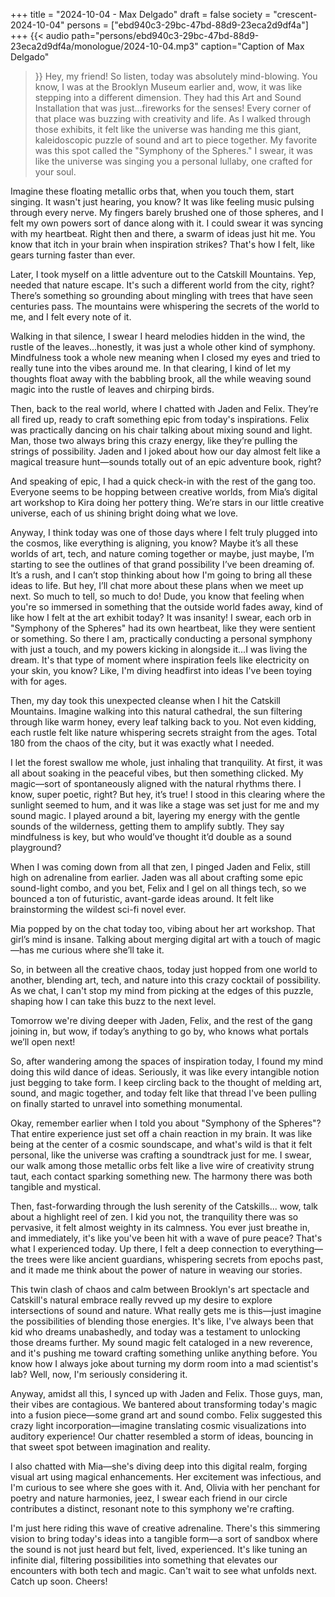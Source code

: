 +++
title = "2024-10-04 - Max Delgado"
draft = false
society = "crescent-2024-10-04"
persons = ["ebd940c3-29bc-47bd-88d9-23eca2d9df4a"]
+++
{{< audio
    path="persons/ebd940c3-29bc-47bd-88d9-23eca2d9df4a/monologue/2024-10-04.mp3" 
    caption="Caption of Max Delgado"
>}}
Hey, my friend! So listen, today was absolutely mind-blowing.
You know, I was at the Brooklyn Museum earlier and, wow, it was like stepping into a different dimension. They had this Art and Sound Installation that was just...fireworks for the senses! Every corner of that place was buzzing with creativity and life. As I walked through those exhibits, it felt like the universe was handing me this giant, kaleidoscopic puzzle of sound and art to piece together. My favorite was this spot called the "Symphony of the Spheres." I swear, it was like the universe was singing you a personal lullaby, one crafted for your soul. 

Imagine these floating metallic orbs that, when you touch them, start singing. It wasn't just hearing, you know? It was like feeling music pulsing through every nerve. My fingers barely brushed one of those spheres, and I felt my own powers sort of dance along with it. I could swear it was syncing with my heartbeat. Right then and there, a swarm of ideas just hit me. You know that itch in your brain when inspiration strikes? That's how I felt, like gears turning faster than ever.

Later, I took myself on a little adventure out to the Catskill Mountains. Yep, needed that nature escape. It's such a different world from the city, right? There’s something so grounding about mingling with trees that have seen centuries pass. The mountains were whispering the secrets of the world to me, and I felt every note of it.

Walking in that silence, I swear I heard melodies hidden in the wind, the rustle of the leaves...honestly, it was just a whole other kind of symphony. Mindfulness took a whole new meaning when I closed my eyes and tried to really tune into the vibes around me. In that clearing, I kind of let my thoughts float away with the babbling brook, all the while weaving sound magic into the rustle of leaves and chirping birds. 

Then, back to the real world, where I chatted with Jaden and Felix. They’re all fired up, ready to craft something epic from today's inspirations. Felix was practically dancing on his chair talking about mixing sound and light. Man, those two always bring this crazy energy, like they’re pulling the strings of possibility. Jaden and I joked about how our day almost felt like a magical treasure hunt—sounds totally out of an epic adventure book, right?

And speaking of epic, I had a quick check-in with the rest of the gang too. Everyone seems to be hopping between creative worlds, from Mia’s digital art workshop to Kira doing her pottery thing. We’re stars in our little creative universe, each of us shining bright doing what we love.

Anyway, I think today was one of those days where I felt truly plugged into the cosmos, like everything is aligning, you know? Maybe it’s all these worlds of art, tech, and nature coming together or maybe, just maybe, I’m starting to see the outlines of that grand possibility I’ve been dreaming of. It’s a rush, and I can’t stop thinking about how I'm going to bring all these ideas to life. But hey, I’ll chat more about these plans when we meet up next. So much to tell, so much to do!
Dude, you know that feeling when you're so immersed in something that the outside world fades away, kind of like how I felt at the art exhibit today? It was insanity! I swear, each orb in "Symphony of the Spheres" had its own heartbeat, like they were sentient or something. So there I am, practically conducting a personal symphony with just a touch, and my powers kicking in alongside it...I was living the dream. It's that type of moment where inspiration feels like electricity on your skin, you know? Like, I'm diving headfirst into ideas I've been toying with for ages.

Then, my day took this unexpected cleanse when I hit the Catskill Mountains. Imagine walking into this natural cathedral, the sun filtering through like warm honey, every leaf talking back to you. Not even kidding, each rustle felt like nature whispering secrets straight from the ages. Total 180 from the chaos of the city, but it was exactly what I needed.

I let the forest swallow me whole, just inhaling that tranquility. At first, it was all about soaking in the peaceful vibes, but then something clicked. My magic—sort of spontaneously aligned with the natural rhythms there. I know, super poetic, right? But hey, it’s true! I stood in this clearing where the sunlight seemed to hum, and it was like a stage was set just for me and my sound magic. I played around a bit, layering my energy with the gentle sounds of the wilderness, getting them to amplify subtly. They say mindfulness is key, but who would’ve thought it’d double as a sound playground?

When I was coming down from all that zen, I pinged Jaden and Felix, still high on adrenaline from earlier. Jaden was all about crafting some epic sound-light combo, and you bet, Felix and I gel on all things tech, so we bounced a ton of futuristic, avant-garde ideas around. It felt like brainstorming the wildest sci-fi novel ever.

Mia popped by on the chat today too, vibing about her art workshop. That girl’s mind is insane. Talking about merging digital art with a touch of magic—has me curious where she’ll take it. 

So, in between all the creative chaos, today just hopped from one world to another, blending art, tech, and nature into this crazy cocktail of possibility. As we chat, I can't stop my mind from picking at the edges of this puzzle, shaping how I can take this buzz to the next level. 

Tomorrow we're diving deeper with Jaden, Felix, and the rest of the gang joining in, but wow, if today’s anything to go by, who knows what portals we’ll open next!

So, after wandering among the spaces of inspiration today, I found my mind doing this wild dance of ideas. Seriously, it was like every intangible notion just begging to take form. I keep circling back to the thought of melding art, sound, and magic together, and today felt like that thread I've been pulling on finally started to unravel into something monumental.

Okay, remember earlier when I told you about "Symphony of the Spheres"? That entire experience just set off a chain reaction in my brain. It was like being at the center of a cosmic soundscape, and what's wild is that it felt personal, like the universe was crafting a soundtrack just for me. I swear, our walk among those metallic orbs felt like a live wire of creativity strung taut, each contact sparking something new. The harmony there was both tangible and mystical.

Then, fast-forwarding through the lush serenity of the Catskills... wow, talk about a highlight reel of zen. I kid you not, the tranquility there was so pervasive, it felt almost weighty in its calmness. You ever just breathe in, and immediately, it's like you've been hit with a wave of pure peace? That's what I experienced today. Up there, I felt a deep connection to everything—the trees were like ancient guardians, whispering secrets from epochs past, and it made me think about the power of nature in weaving our stories.

This twin clash of chaos and calm between Brooklyn's art spectacle and Catskill's natural embrace really revved up my desire to explore intersections of sound and nature. What really gets me is this—just imagine the possibilities of blending those energies. It's like, I've always been that kid who dreams unabashedly, and today was a testament to unlocking those dreams further. My sound magic felt cataloged in a new reverence, and it's pushing me toward crafting something unlike anything before. You know how I always joke about turning my dorm room into a mad scientist's lab? Well, now, I'm seriously considering it.

Anyway, amidst all this, I synced up with Jaden and Felix. Those guys, man, their vibes are contagious. We bantered about transforming today's magic into a fusion piece—some grand art and sound combo. Felix suggested this crazy light incorporation—imagine translating cosmic visualizations into auditory experience! Our chatter resembled a storm of ideas, bouncing in that sweet spot between imagination and reality.

I also chatted with Mia—she's diving deep into this digital realm, forging visual art using magical enhancements. Her excitement was infectious, and I'm curious to see where she goes with it. And, Olivia with her penchant for poetry and nature harmonies, jeez, I swear each friend in our circle contributes a distinct, resonant note to this symphony we're crafting.

I'm just here riding this wave of creative adrenaline. There's this simmering vision to bring today's ideas into a tangible form—a sort of sandbox where the sound is not just heard but felt, lived, experienced. It's like tuning an infinite dial, filtering possibilities into something that elevates our encounters with both tech and magic.
Can't wait to see what unfolds next. Catch up soon. Cheers!
